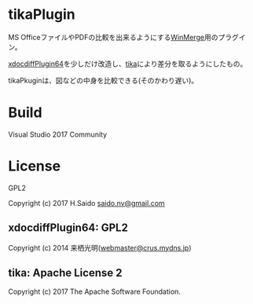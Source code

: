 # tikaPlugin

MS OfficeファイルやPDFの比較を出来るようにする[WinMerge](http://winmerge.org/)用のプラグイン。

[xdocdiffPlugin64](http://crus.mydns.jp/xdocdiffPlugin64/)を少しだけ改造し、[tika](http://tika.apache.org/1.16/gettingstarted.html)により差分を取るようにしたもの。

tikaPkuginは、図などの中身を比較できる(そのかわり遅い)。

# Build

Visual Studio 2017 Community

# License

GPL2

Copyright (c) 2017 H.Saido saido.nv@gmail.com

## xdocdiffPlugin64: GPL2

Copyright (c) 2014 来栖光明(webmaster@crus.mydns.jp)

## tika: Apache License 2

Copyright (c) 2017 The Apache Software Foundation.